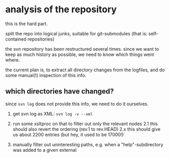 analysis of the repository
===

this is the hard part.

split the repo into logical junks, suitable for git-submodules
(that is: self-contained repositories)

the svn repository has been restructured several times.
since we want to keep as much history as possible, we need
to know which things went where.

the current plan is, to extract all directory changes from the logfiles,
and do some manual(!) inspection of this info.


## which directories have changed?
since `svn log` does not provide this info, we need to do it ourselves.
1. get svn log as XML: `svn log -v --xml`
2. run some xsltproc on that to filter out only the relevant nodes
2.1 this should also revert the <logentry> ordering (rev.1 to rev.HEAD)
2.x this should give us about 2200 entries (but hey, it used to be 17000!)

3. manually filter out uninteresting paths, e.g. when a "help"-subdirectory
   was added to a given external
